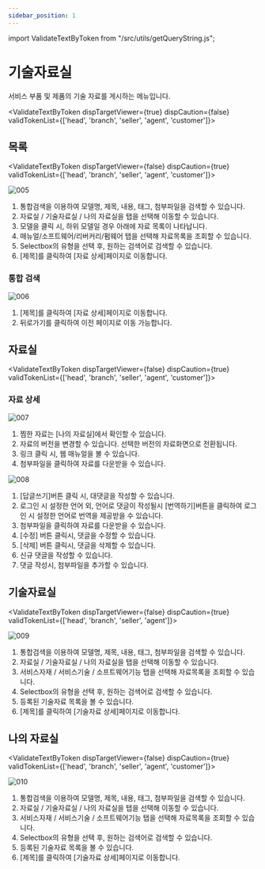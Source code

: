 ```yaml
---
sidebar_position: 1
---
```


import ValidateTextByToken from "/src/utils/getQueryString.js";

# 기술자료실

서비스 부품 및 제품의 기술 자료를 게시하는 메뉴입니다.

<ValidateTextByToken dispTargetViewer={true} dispCaution={false} validTokenList={['head', 'branch', 'seller', 'agent', 'customer']}></ValidateTextByToken>

## 목록

<ValidateTextByToken dispTargetViewer={false} dispCaution={true} validTokenList={['head', 'branch', 'seller', 'agent', 'customer']}>

![005](./img/005.png)

1. 통합검색을 이용하여 모델명, 제목, 내용, 태그, 첨부파일을 검색할 수 있습니다.
1. 자료실 / 기술자료실 / 나의 자료실을 탭을 선택해 이동할 수 있습니다.
1. 모델을 클릭 시, 하위 모델일 경우 아래에 자료 목록이 나타납니다.
1. 매뉴얼/소프트웨어/리버커리/펌웨어 탭을 선택해 자료목록을 조회할 수 있습니다.
1. Selectbox의 유형을 선택 후, 원하는 검색어로 검색할 수 있습니다.
1. [제목]를 클릭하여 [자료 상세]페이지로 이동합니다.

### 통합 검색

![006](./img/006.png)

1. [제목]를 클릭하여 [자료 상세]페이지로 이동합니다.
1. 뒤로가기를 클릭하여 이전 페이지로 이동 가능합니다.

</ValidateTextByToken>

## 자료실

<ValidateTextByToken dispTargetViewer={false} dispCaution={true} validTokenList={['head', 'branch', 'seller', 'agent', 'customer']}>

### 자료 상세

![007](./img/007.png)

1. 찜한 자료는 [나의 자료실]에서 확인할 수 있습니다.
1. 자료의 버전을 변경할 수 있습니다. 선택한 버전의 자료화면으로 전환됩니다.
1. 링크 클릭 시, 웹 매뉴얼을 볼 수 있습니다.
1. 첨부파일을 클릭하여 자료를 다운받을 수 있습니다.

![008](./img/008.png)

1. [답글쓰기]버튼 클릭 시, 대댓글을 작성할 수 있습니다. 
1. 로그인 시 설정한 언어 외, 언어로 댓글이 작성될시 [번역하기]버튼을 클릭하여 로그인 시 설정한 언어로 번역을 제공받을 수 있습니다.
1. 첨부파일을 클릭하여 자료를 다운받을 수 있습니다.
1. [수정] 버튼 클릭시, 댓글을 수정할 수 있습니다.
1. [삭제] 버튼 클릭시, 댓글을 삭제할 수 있습니다.
1. 신규 댓글을 작성할 수 있습니다.
1. 댓글 작성시, 첨부파일을 추가할 수 있습니다.

</ValidateTextByToken>

## 기술자료실

<ValidateTextByToken dispTargetViewer={false} dispCaution={true} validTokenList={['head', 'branch', 'seller', 'agent']}>

![009](./img/009.png)

1. 통합검색을 이용하여 모델명, 제목, 내용, 태그, 첨부파일을 검색할 수 있습니다.
1. 자료실 / 기술자료실 / 나의 자료실을 탭을 선택해 이동할 수 있습니다.
1. 서비스자재 / 서비스기술 / 소프트웨어기능 탭을 선택해 자료목록을 조회할 수 있습니다.
1. Selectbox의 유형을 선택 후, 원하는 검색어로 검색할 수 있습니다.
1. 등록된 기술자료 목록을 볼 수 있습니다.
1. [제목]를 클릭하여 [기술자료 상세]페이지로 이동합니다.

</ValidateTextByToken>

## 나의 자료실

<ValidateTextByToken dispTargetViewer={false} dispCaution={true} validTokenList={['head', 'branch', 'seller', 'agent', 'customer']}>

![010](./img/010.png)

1. 통합검색을 이용하여 모델명, 제목, 내용, 태그, 첨부파일을 검색할 수 있습니다.
1. 자료실 / 기술자료실 / 나의 자료실을 탭을 선택해 이동할 수 있습니다.
1. 서비스자재 / 서비스기술 / 소프트웨어기능 탭을 선택해 자료목록을 조회할 수 있습니다.
1. Selectbox의 유형을 선택 후, 원하는 검색어로 검색할 수 있습니다.
1. 등록된 기술자료 목록을 볼 수 있습니다.
1. [제목]를 클릭하여 [기술자료 상세]페이지로 이동합니다.

</ValidateTextByToken>